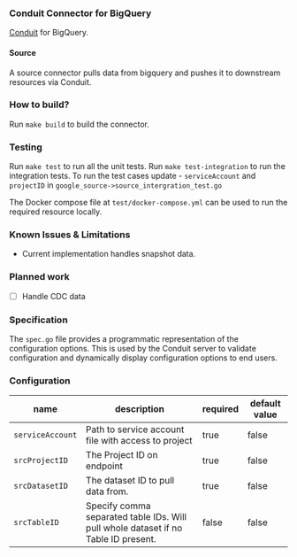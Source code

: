 ### Conduit Connector for BigQuery
[Conduit](https://conduit.io) for BigQuery.

#### Source
A source connector pulls data from bigquery and pushes it to downstream resources via Conduit.

### How to build?
Run `make build` to build the connector.

### Testing
Run `make test` to run all the unit tests. Run `make test-integration` to run the integration tests. To run the test cases update - `serviceAccount` and `projectID`
in `google_source->source_intergration_test.go` 

The Docker compose file at `test/docker-compose.yml` can be used to run the required resource locally.

### Known Issues & Limitations
* Current implementation handles snapshot data.

### Planned work
- [ ] Handle CDC data

### Specification
The `spec.go` file provides a programmatic representation of the configuration options. This is used by the Conduit
server to validate configuration and dynamically display configuration options to end users.

### Configuration

| name |  description | required | default value |
|------|---------|-------------|----------|
|`serviceAccount`|Path to service account file with access to project|true| false|
|`srcProjectID`| The Project ID on endpoint|true| false|
|`srcDatasetID`|The dataset ID to pull data from.|true|false|
|`srcTableID`|Specify comma separated table IDs. Will pull whole dataset if no Table ID present. |false|false|
